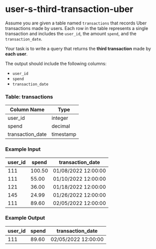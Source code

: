 # user-s-third-transaction-uber

Assume you are given a table named `transactions` that records Uber transactions made by users. Each row in the table represents a single transaction and includes the `user_id`, the amount `spend`, and the `transaction_date`.

Your task is to write a query that returns the **third transaction** made by **each user**. 

The output should include the following columns:
- `user_id`
- `spend`
- `transaction_date`

### Table: transactions

| Column Name       | Type      |
|-------------------|-----------|
| user_id           | integer   |
| spend             | decimal   |
| transaction_date  | timestamp |

### Example Input

| user_id | spend | transaction_date       |
|---------|--------|------------------------|
| 111     | 100.50 | 01/08/2022 12:00:00    |
| 111     | 55.00  | 01/10/2022 12:00:00    |
| 121     | 36.00  | 01/18/2022 12:00:00    |
| 145     | 24.99  | 01/26/2022 12:00:00    |
| 111     | 89.60  | 02/05/2022 12:00:00    |

### Example Output

| user_id | spend | transaction_date       |
|---------|--------|------------------------|
| 111     | 89.60  | 02/05/2022 12:00:00    |
